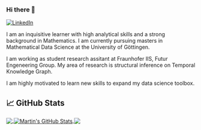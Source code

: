 ### Hi there 👋
[![LinkedIn](https://img.shields.io/badge/LinkedIn-0077B5?style=for-the-badge&logo=linkedin&logoColor=white)](https://www.linkedin.com/in/anand-deshpande-98965a17b/)


I am an inquisitive learner with high analytical skills and a strong background in Mathematics. I am currently pursuing masters in Mathematical Data Science at the University of Göttingen. 

I am working as student research assitant at Fraunhofer IIS, Futur Engeneering Group.
My area of research is structural inference on Temporal Knowledge Graph.


I am highly motivated to learn new skills to expand my data science toolbox. 


## &#x1f4c8; GitHub Stats

<a href="https://github.com/dnanad/dnanad">
  <img align="center" src="https://github-readme-stats.vercel.app/api/top-langs/?username=dnanad&hide=java,html,tex&title_color=ffffff&text_color=c9cacc&icon_color=2bbc8a&bg_color=1d1f21&langs_count=3" />
</a>
<a href="https://github.com/dnanad/dnanad">
  <img align="center" src="https://github-readme-stats.vercel.app/api?username=dnanad&show_icons=true&line_height=27&count_private=true&title_color=ffffff&text_color=c9cacc&icon_color=2bbc8a&bg_color=1d1f21" alt="Martin's GitHub Stats" />
</a>

<a href="https://github.com/MartinHeinz/python-project-blueprint">
  <img align="center" src="https://github-readme-stats.vercel.app/api/pin/?username=MartinHeinz&repo=python-project-blueprint&title_color=ffffff&text_color=c9cacc&icon_color=2bbc8a&bg_color=1d1f21" />
</a>
<!--
**dnanad/dnanad** is a ✨ _special_ ✨ repository because its `README.md` (this file) appears on your GitHub profile.



Here are some ideas to get you started:

- 🔭 I’m currently working on ...
- 🌱 I’m currently learning ...
- 👯 I’m looking to collaborate on ...
- 🤔 I’m looking for help with ...
- 💬 Ask me about ...
- 📫 How to reach me: ...
- 😄 Pronouns: ...
- ⚡ Fun fact: ...
-->

